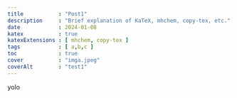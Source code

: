 ```yaml
---
title           : "Post1"
description     : "Brief explanation of KaTeX, mhchem, copy-tex, etc."
date            : 2024-01-08
katex           : true
katexExtensions : [ mhchem, copy-tex ]
tags            : [ a,b,c ]
toc             : true 
cover           : "imga.jpeg"
coverAlt        : "test1"
---
```


yolo
